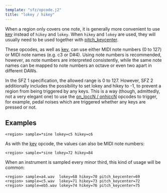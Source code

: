 ```yaml
---
template: "sfz/opcode.j2"
title: "lokey / hikey"
---
```

When a region only covers one note, it is generally more convenient to use
[key] instead of `hikey` and `lokey`. When `hikey` and `lokey` are used,
they will usually need to be used together with [pitch_keycenter].

These opcodes, as well as [key], can use either MIDI note numbers (0 to 127) or
MIDI note names (e.g. c3 or D#4). Using note numbers is recommended, however,
as note numbers are interpreted consistently, while the same note names can be
mapped to note numbers an octave or even two apart in different DAWs.

In the SFZ 1 specification, the allowed range is 0 to 127. However, SFZ 2 additionally
includes the possibility to set lokey and hikey to -1, to prevent a region from
being triggered by any keys. This is a way (though, admittedly, not a very
elegant one) to use the [on_loccN / onhiccN] opcodes to trigger,
for example, pedal noises which are triggered whether any keys are pressed or not.

## Examples

```sfz
<region> sample=*sine lokey=c5 hikey=c6
```

As with the [key] opcode, the values can also be MIDI note numbers:

```sfz
<region> sample=*sine lokey=72 hikey=84
```

When an instrument is sampled every minor third, this kind of usage will be common:

```sfz
<region> sample=a4.wav  lokey=68 hikey=70 pitch_keycenter=69
<region> sample=c5.wav  lokey=71 hikey=73 pitch_keycenter=72
<region> sample=eb5.wav lokey=74 hikey=76 pitch_keycenter=75
```


[key]:                key.md
[on_loccN / onhiccN]: on_loccN.md
[pitch_keycenter]:    pitch_keycenter.md
